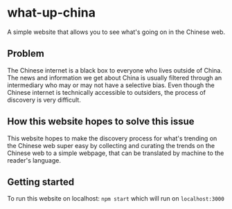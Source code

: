 # what-up-china
A simple website that allows you to see what's going on in the Chinese web. 

## Problem
The Chinese internet is a black box to everyone who lives outside of China. The news and information we get about China is usually filtered through an intermediary who may or may not have a selective bias. Even though the Chinese internet is technically accessible to outsiders, the process of discovery is very difficult. 

## How this website hopes to solve this issue
This website hopes to make the discovery process for what's trending on the Chinese web super easy by collecting and curating the trends on the Chinese web to a simple webpage, that can be translated by machine to the reader's language.  

## Getting started
To run this website on localhost: `npm start` which will run on `localhost:3000`
